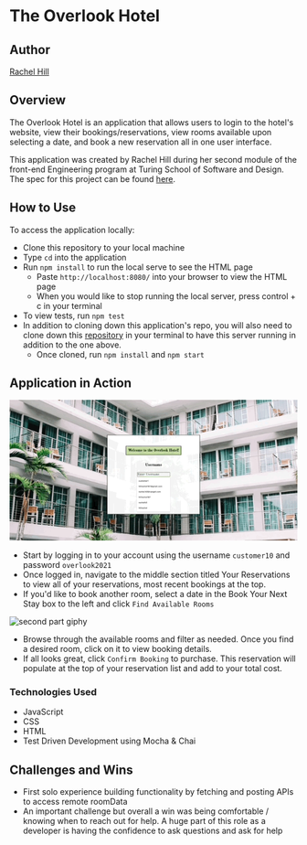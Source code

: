 # The Overlook Hotel

## Author

[Rachel Hill](https://github.com/rachellhill)

## Overview

The Overlook Hotel is an application that allows users to login to the hotel's website, view their bookings/reservations, view rooms available upon selecting a date, and book a new reservation all in one user interface.

This application was created by Rachel Hill during her second module of the front-end Engineering program at Turing School of Software and Design. The spec for this project can be found [here](https://frontend.turing.edu/projects/overlook.html).

## How to Use

To access the application locally:
- Clone this repository to your local machine
- Type `cd` into the application
- Run `npm install` to run the local serve to see the HTML page
  - Paste `http://localhost:8080/` into your browser to view the HTML page
  - When you would like to stop running the local server, press control + c in your terminal
- To view tests, run `npm test`
- In addition to cloning down this application's repo, you will also need to clone down this [repository](https://github.com/turingschool-examples/overlook-api) in your terminal to have this server running in addition to the one above.
  - Once cloned, run `npm install` and `npm start`

## Application in Action

![first part giphy](./src/images/first-part.gif)

- Start by logging in to your account using the username `customer10` and password `overlook2021`
- Once logged in, navigate to the middle section titled Your Reservations to view all of your reservations, most recent bookings at the top.
- If you'd like to book another room, select a date in the Book Your Next Stay box to the left and click `Find Available Rooms`

![second part giphy](./src/images/added-second-part.gif)

- Browse through the available rooms and filter as needed. Once you find a desired room, click on it to view booking details.
- If all looks great, click `Confirm Booking` to purchase. This reservation will populate at the top of your reservation list and add to your total cost.

### Technologies Used

- JavaScript
- CSS
- HTML
- Test Driven Development using Mocha & Chai

## Challenges and Wins
- First solo experience building functionality by fetching and posting APIs to access remote roomData
- An important challenge but overall a win was being comfortable / knowing when to reach out for help. A huge part of this role as a developer is having the confidence to ask questions and ask for help
